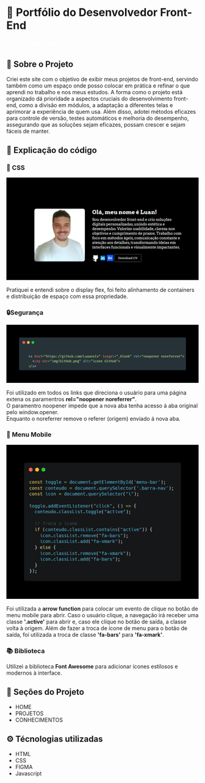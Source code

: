<style>
    a {
        text-decoration: none;
        color: #fff; 
        cursor: pointer;
    }

    a:hover {
        text-decoration: none; 
        color: #979797ff; 
}

</style>


<h1>🚀 Portfólio do Desenvolvedor Front-End</h1>

<a  href="https://luaanslv.github.io/Portfolio/" target="_blank" title="Descrição do link" rel="noopener noreferrer">👉 Clique aqui para conhecer meu portfólio!</a>

<h2>🧠 Sobre o Projeto</h2>
<p>Criei este site com o objetivo de exibir meus projetos de front-end, servindo também como um espaço onde posso colocar em prática e refinar o que aprendi no trabalho e nos meus estudos. A forma como o projeto está organizado dá prioridade a aspectos cruciais do desenvolvimento front-end, como a divisão em módulos, a adaptação a diferentes telas e aprimorar a experiência de quem usa. Além disso, adotei métodos eficazes para controle de versão, testes automáticos e melhoria do desempenho, assegurando que as soluções sejam eficazes, possam crescer e sejam fáceis de manter.


<h2>🤔 Explicação do código</h2>

<h3>🎨 CSS</h3>
<img src="img/Sobre.png">
<p>Pratiquei e entendi sobre o display flex, foi feito alinhamento de containers e distribuição de espaço com essa propriedade.</p>

<h3>🔒Segurança</h3>
<img src="img/target_blank.png">
<p>Foi utilizado em todos os links que direciona o usuário para uma página extena os paramentros <strong>rel="noopener noreferrer"</strong>.<br/> O paramentro noopener impede que a nova aba tenha acesso á aba original pelo window.opener. </br> Enquanto o noreferrer remove o referer (origem) enviado á nova aba.</p>

<h3>📱 Menu Mobile</h3>
<img src= "img/carbon.png">
<p> Foi utilizada a <strong>arrow function</strong> para colocar um evento de clique no botão de menu mobile para abrir. Caso o usuário clique, a navegação irá receber uma classe <strong>'.active'</strong> para abrir e, caso ele clique no botão de saída, a classe volta à origem. Além de fazer a troca de ícone de menu para o botão de saída, foi utilizada a troca de classe <strong>'fa-bars'</strong> para <strong>'fa-xmark'</strong>.</p>

<h3>📚 Biblioteca</h3>
<p>Utilizei a biblioteca <strong>Font Awesome</strong> para adicionar ícones estilosos e modernos à interface.</p>
<h2>🎯 Seções do Projeto</h2>

<ul>
    <li>HOME</li>
    <li>PROJETOS</li>
    <li>CONHECIMENTOS</li>
</ul>

<h2>⚙️ Técnologias utilizadas</h2>
<ul>
    <li>HTML</li>
    <li>CSS</li>
    <li>FIGMA</li>
    <li>Javascript</li>
</ul>
